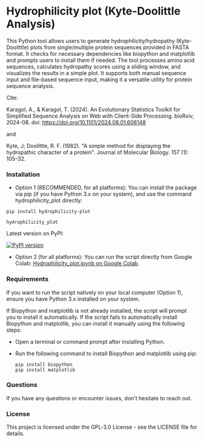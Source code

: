 # Hydrophilicity plot (Kyte-Doolittle Analysis)

This Python tool allows users to generate hydrophilicity/hydropathy (Kyte-Doolittle) plots from single/multiple protein sequences provided in FASTA format. It checks for necessary dependencies like biopython and matplotlib and prompts users to install them if needed. The tool processes amino acid sequences, calculates hydropathy scores using a sliding window, and visualizes the results in a simple plot. It supports both manual sequence input and file-based sequence input, making it a versatile utility for protein sequence analysis.

Cite:

Karagol, A., & Karagol, T. (2024). An Evolutionary Statistics Toolkit for Simplified Sequence Analysis on Web with Client-Side Processing. bioRxiv, 2024-08. doi: https://doi.org/10.1101/2024.08.01.606148

and

Kyte, J; Doolittle, R. F. (1982). "A simple method for displaying the hydropathic character of a protein". Journal of Molecular Biology. 157 (1): 105–32.

### Installation

- Option 1 (RECOMMENDED, for all platforms): You can install the package via pip (if you have Python 3.x on your system), and use the command hydrophilicity_plot directly:
```
pip install hydrophilicity-plot  
```
```
hydrophilicity_plot
```

Latest version on PyPI:

[![PyPI version](https://badge.fury.io/py/hydrophilicity-plot.svg)](https://badge.fury.io/py/hydrophilicity-plot)

- Option 2 (for all platforms): You can run the script directly from Google Colab: [Hydrophilicity_plot.ipynb on Google Colab](https://colab.research.google.com/github/karagol-taner/Hydrophilicity_plot/blob/main/Hydrophilicity_plot.ipynb).

### Requirements
If you want to run the script natively on your local computer (Option 1), ensure you have Python 3.x installed on your system. 

If Biopython and matplotlib is not already installed, the script will prompt you to install it automatically. 
If the script fails to automatically install Biopython and matplotlib, you can install it manually using the following steps:

- Open a terminal or command prompt after installing Python.
- Run the following command to install Biopython and matplotlib using pip:
  
   ```
   pip install biopython
   pip install matplotlib
   ```


### Questions
If you have any questions or encounter issues, don't hesitate to reach out.

### License
This project is licensed under the  GPL-3.0 License - see the LICENSE file for details.
